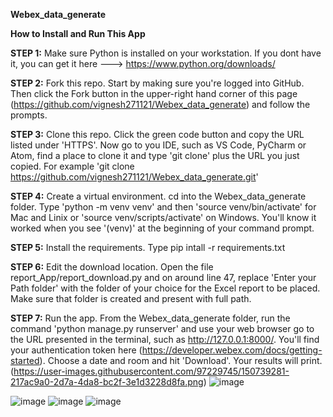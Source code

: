 **Webex_data_generate**

**How to Install and Run This App**

**STEP 1:** Make sure Python is installed on your workstation. If you dont have it, you can get it here ---> https://www.python.org/downloads/

**STEP 2:** Fork this repo. Start by making sure you're logged into GitHub. Then click the Fork button in the upper-right hand corner of this page (https://github.com/vignesh271121/Webex_data_generate) and follow the prompts.

**STEP 3:** Clone this repo. Click the green code button and copy the URL listed under 'HTTPS'. Now go to you IDE, such as VS Code, PyCharm or Atom, find a place to clone it and type 'git clone' plus the URL you just copied. For example 'git clone https://github.com/vignesh271121/Webex_data_generate.git'

**STEP 4:** Create a virtual environment. cd into the Webex_data_generate folder. Type 'python -m venv venv' and then 'source venv/bin/activate' for Mac and Linix or 'source venv/scripts/activate' on Windows. You'll know it worked when you see '(venv)' at the beginning of your command prompt.

**STEP 5:** Install the requirements. Type pip intall -r requirements.txt

**STEP 6:** Edit the download location. Open the file report_App/report_download.py and on around line 47, replace 'Enter your Path folder' with the folder of your choice for the Excel report to be placed. Make sure that folder is created and present with full path.

**STEP 7:** Run the app. From the Webex_data_generate folder, run the command 'python manage.py runserver' and use your web browser go to the URL presented in the terminal, such as http://127.0.0.1:8000/. You'll find your authentication token here (https://developer.webex.com/docs/getting-started). Choose a date and room and hit 'Download'. Your results will print.(https://user-images.githubusercontent.com/97229745/150739281-217ac9a0-2d7a-4da8-bc2f-3e1d3228d8fa.png)
![image](https://user-images.githubusercontent.com/97229745/150739612-6f270fd1-d505-425d-867d-4ba276b3afb4.png)

![image](https://user-images.githubusercontent.com/97229745/150740147-de0f386e-dc3b-4c06-9874-52f4f6eecd30.png)
![image](https://user-images.githubusercontent.com/97229745/150740250-365fb137-0dfe-4b31-b275-75bd41cebcca.png)
![image](https://user-images.githubusercontent.com/97229745/150740286-27780484-201b-4a09-b647-a3fc850a4beb.png)

